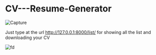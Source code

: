 # CV---Resume-Generator

![Capture](https://user-images.githubusercontent.com/112087807/233863902-237aa7eb-4385-4c67-b9aa-3360d77689e7.PNG)

Just type at the url http://127.0.0.1:8000/list/ for showing all the list and downloading your CV

![fd](https://user-images.githubusercontent.com/112087807/233863966-16905520-f769-49e2-b168-9238b673b1bb.PNG)

